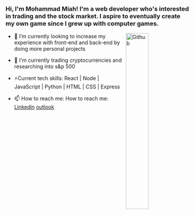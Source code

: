 ### Hi, I'm Mohammad Miah! I'm a web developer who's interested in trading and the stock market. I aspire to eventually create my own game since I grew up with computer games. 

<img width="35%" align="right" alt="Github" src="https://user-images.githubusercontent.com/48678280/88862734-4903af80-d201-11ea-968b-9c939d88a37c.gif" />

- 🌱 I’m currently looking to increase my experience with front-end and back-end by doing more personal projects
- 🔭 I'm currently trading cryptocurrencies and researching into s&p 500
- ⚡Current tech skills: React | Node | JavaScript | Python | HTML | CSS | Express 

- 📫 How to reach me: How to reach me: [Linkedin](https://www.linkedin.com/in/mohammadmiah652/) [outlook](miahmo652@outlook.com)

